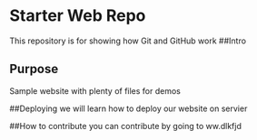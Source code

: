 # Starter Web Repo

This repository is for showing how Git and GitHub work
##Intro 

## Purpose
Sample website with plenty of files for demos

##Deploying
we will learn how to deploy our website on servier 

##How to contribute
you can contribute by going to ww.dlkfjd
